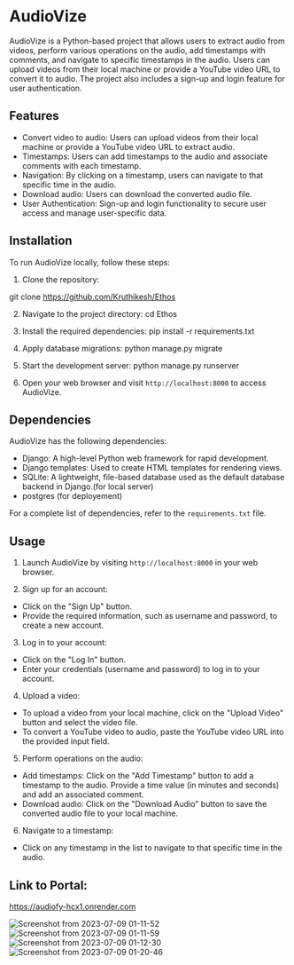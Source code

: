 # AudioVize

AudioVize is a Python-based project that allows users to extract audio from videos, perform various operations on the audio, add timestamps with comments, and navigate to specific timestamps in the audio. Users can upload videos from their local machine or provide a YouTube video URL to convert it to audio. The project also includes a sign-up and login feature for user authentication.

## Features

- Convert video to audio: Users can upload videos from their local machine or provide a YouTube video URL to extract audio.
- Timestamps: Users can add timestamps to the audio and associate comments with each timestamp.
- Navigation: By clicking on a timestamp, users can navigate to that specific time in the audio.
- Download audio: Users can download the converted audio file.
- User Authentication: Sign-up and login functionality to secure user access and manage user-specific data.

## Installation

To run AudioVize locally, follow these steps:

1. Clone the repository:

git clone https://github.com/Kruthikesh/Ethos

2. Navigate to the project directory:
cd Ethos

3. Install the required dependencies:
pip install -r requirements.txt

4. Apply database migrations:
python manage.py migrate

5. Start the development server:
python manage.py runserver



6. Open your web browser and visit `http://localhost:8000` to access AudioVize.

## Dependencies

AudioVize has the following dependencies:

- Django: A high-level Python web framework for rapid development.
- Django templates: Used to create HTML templates for rendering views.
- SQLite: A lightweight, file-based database used as the default database backend in Django.(for local server)
- postgres (for deployement)

For a complete list of dependencies, refer to the `requirements.txt` file.

## Usage

1. Launch AudioVize by visiting `http://localhost:8000` in your web browser.

2. Sign up for an account:
- Click on the "Sign Up" button.
- Provide the required information, such as username and password, to create a new account.

3. Log in to your account:
- Click on the "Log In" button.
- Enter your credentials (username and password) to log in to your account.

4. Upload a video:
- To upload a video from your local machine, click on the "Upload Video" button and select the video file.
- To convert a YouTube video to audio, paste the YouTube video URL into the provided input field.

5. Perform operations on the audio:
- Add timestamps: Click on the "Add Timestamp" button to add a timestamp to the audio. Provide a time value (in minutes and seconds) and add an associated comment.
- Download audio: Click on the "Download Audio" button to save the converted audio file to your local machine.

6. Navigate to a timestamp:
- Click on any timestamp in the list to navigate to that specific time in the audio.
## Link to Portal:
https://audiofy-hcx1.onrender.com


![Screenshot from 2023-07-09 01-11-52](https://github.com/Kruthikesh/Ethos/assets/98465500/5d90df59-810a-40d6-a233-1a088f7a7472)
![Screenshot from 2023-07-09 01-11-59](https://github.com/Kruthikesh/Ethos/assets/98465500/56b996d6-83bc-4810-8fcf-f0d1fa0bada2)
![Screenshot from 2023-07-09 01-12-30](https://github.com/Kruthikesh/Ethos/assets/98465500/05e3cf6a-ab7a-4969-946f-51e10d3fdd08)
![Screenshot from 2023-07-09 01-20-46](https://github.com/Kruthikesh/Ethos/assets/98465500/f8090b6b-f736-4776-8677-e17c9dc352d0)

